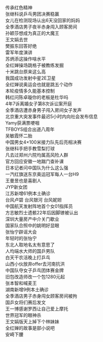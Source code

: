传承红色精神  
张继科说乒乓男团决赛稳赢  
女儿在检测现场认出6天没回家的妈妈  
全季酒店男子夜半赤身闯入顾客房间  
孙颖莎想成为真正的大魔王  
王文娟去世  
樊振东回答好绝  
雷军年度演讲  
苏炳添这操作啥水平  
全红婵操场跳格子被教练发掘  
十米跳台原来这么高  
我国成功发射中星2E卫星  
全红婵说奥运会也就是跳五个动作  
本轮疫情多久能基本控制  
韩红问陈卓璇你的老板是杜华吗  
4年7诉离婚女子第8次诉讼案开庭  
全季酒店遭赤身男子闯入房间女子发声  
北京重大突发事件最迟5小时内向社会发布信息  
Yamy获满票哽咽  
TFBOYS组合出道八周年  
吴敏霞怀二胎  
中国男女4×100米接力队先后亮相决赛  
张继科手把手教雪梨打球  
凡去过郑州六院均属高风险人群  
官方回应安徽一地踹门查补课  
日本记者问中国队为什么这么强  
一汽红旗送东京奥运冠军每人一台H9  
王曼昱也是喜剧人  
JYP新女团  
江苏新增61例本土确诊  
台风卢碧 台风银河 台风妮妲  
中国航天发射阵地首个女01指挥员  
方志敏烈士遗骸22年后因脚镣被认出  
深圳大量房产中介关门歇业  
国家队合照中的姚明好显眼  
张怡宁辟谣大会  
年轻时的张怡宁  
东北人取地名太有意思了  
人均端水大师的国乒男队  
白天干农活晚上打乒乓  
山西小伙放弃offer去河南抗洪  
中国队夺女子乒乓团体赛金牌  
旧包改造师改一个包1280元起  
张本智和喊麦王  
湖南新增9例本土确诊  
全季酒店男子赤身闯女顾客房间被拘  
国乒女将们赛后发文  
王一博感谢罗西让自己爱上摩托  
世界冠军的眼神杀  
王文娟版天上掉下个林妹妹  
全红婵的故事是部小说吧  
安崎下腰  
